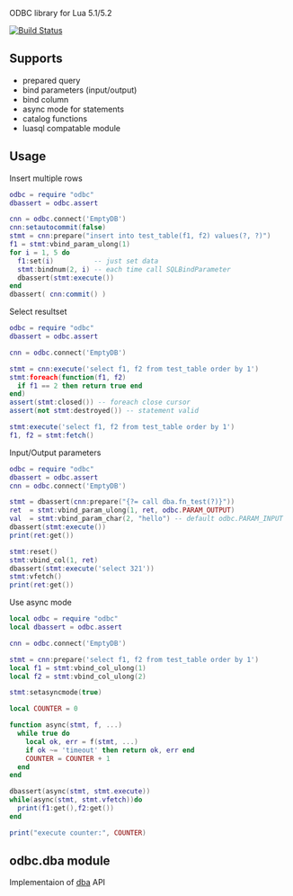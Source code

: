 ODBC library for Lua 5.1/5.2

[![Build Status](https://travis-ci.org/moteus/lua-odbc.png?branch=master)](https://travis-ci.org/moteus/lua-odbc)

## Supports ##
- prepared query
- bind parameters (input/output)
- bind column
- async mode for statements
- catalog functions
- luasql compatable module

## Usage ##

Insert multiple rows
```lua
odbc = require "odbc"
dbassert = odbc.assert

cnn = odbc.connect('EmptyDB')
cnn:setautocommit(false)
stmt = cnn:prepare("insert into test_table(f1, f2) values(?, ?)")
f1 = stmt:vbind_param_ulong(1)
for i = 1, 5 do
  f1:set(i)          -- just set data
  stmt:bindnum(2, i) -- each time call SQLBindParameter
  dbassert(stmt:execute())
end
dbassert( cnn:commit() )
```

Select resultset
```lua
odbc = require "odbc"
dbassert = odbc.assert

cnn = odbc.connect('EmptyDB')

stmt = cnn:execute('select f1, f2 from test_table order by 1')
stmt:foreach(function(f1, f2)
  if f1 == 2 then return true end
end)
assert(stmt:closed()) -- foreach close cursor 
assert(not stmt:destroyed()) -- statement valid

stmt:execute('select f1, f2 from test_table order by 1')
f1, f2 = stmt:fetch()
```

Input/Output parameters
```lua
odbc = require "odbc"
dbassert = odbc.assert
cnn = odbc.connect('EmptyDB')

stmt = dbassert(cnn:prepare("{?= call dba.fn_test(?)}"))
ret  = stmt:vbind_param_ulong(1, ret, odbc.PARAM_OUTPUT)
val  = stmt:vbind_param_char(2, "hello") -- default odbc.PARAM_INPUT
dbassert(stmt:execute())
print(ret:get())

stmt:reset()
stmt:vbind_col(1, ret)
dbassert(stmt:execute('select 321'))
stmt:vfetch()
print(ret:get())
```

Use async mode
```lua
local odbc = require "odbc"
local dbassert = odbc.assert

cnn = odbc.connect('EmptyDB')

stmt = cnn:prepare('select f1, f2 from test_table order by 1')
local f1 = stmt:vbind_col_ulong(1)
local f2 = stmt:vbind_col_ulong(2)

stmt:setasyncmode(true)

local COUNTER = 0

function async(stmt, f, ...)
  while true do
    local ok, err = f(stmt, ...)
    if ok ~= 'timeout' then return ok, err end
    COUNTER = COUNTER + 1
  end
end

dbassert(async(stmt, stmt.execute))
while(async(stmt, stmt.vfetch))do
  print(f1:get(),f2:get())
end

print("execute counter:", COUNTER)
```

## odbc.dba module ##
Implementaion of [dba](http://moteus.github.io/dba/index.html) API

